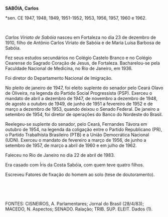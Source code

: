 **SABÓIA, Carlos**

\*sen. CE 1947, 1948, 1949, 1951-1952, 1953, 1956, 1957, 1960 e 1962.

 

*Carlos Viriato de Sabóia* nasceu em Fortaleza no dia 23 de dezembro de
1910, filho de Antônio Carlos Viriato de Sabóia e de Maria Luísa Barbosa
de Sabóia.

Fez seus estudos secundários no Colégio Castelo Branco e no Colégio
Cearense do Sagrado Coração de Jesus, de Fortaleza. Bacharelou-se pela
Faculdade Nacional de Medicina, no Rio de Janeiro, em 1936.

Foi diretor do Departamento Nacional de Imigração.

No pleito de janeiro de 1947, foi eleito suplente do senador pelo Ceará
Olavo de Oliveira, na legenda do Partido Social Progressista (PSP).
Exerceu o mandato de abril a dezembro de 1947, de novembro a dezembro de
1948, de agosto a outubro de 1949, de junho de 1951 a fevereiro de 1952
e de março a dezembro de 1953, quando deixou o Senado Federal. De
janeiro a setembro de 1954, foi diretor de operações do Banco do
Nordeste do Brasil.

Reelegeu-se suplente do senador, pelo Ceará, Fernandes Távora em outubro
de 1954, na legenda da coligação entre o Partido Republicano (PR), o
Partido Trabalhista Brasileiro (PTB) e a União Democrática Nacional
(UDN). Exerceu o mandato de fevereiro a março de 1956, de junho a
setembro de 1957, de março a abril de 1960 e em julho de 1962.

Faleceu no Rio de Janeiro no dia 22 de abril de 1983.

Era casado com Íris da Costa Sabóia, com quem teve quatro filhos.

Escreveu Fatores de fixação do homem ao solo (tese de doutoramento).

 

 

FONTES: CISNEIROS, A. Parlamentares; Jornal do Brasil (28/4/83); MACEDO,
N. Aspectos; SENADO. Ralação; TRIB. SUP. ELEIT. Dados (1).

 
